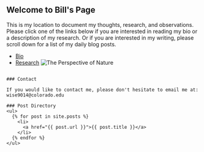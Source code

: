 ## Welcome to Bill's Page

This is my location to document my thoughts, research, and observations. Please click one of the links below if you are interested in reading my bio or a description of my research. Or if you are interested in my writing, please scroll down for a list of my daily blog posts.
 - [Bio](https://wise9014.github.io/bio)
 - [Research](https://wise9014.github.io/research)
![The Perspective of Nature](/Slate_Valley.jpg)
```

### Contact

If you would like to contact me, please don't hesitate to email me at:
wise9014@colorado.edu

### Post Directory
<ul>
  {% for post in site.posts %}
    <li>
      <a href="{{ post.url }}">{{ post.title }}</a>
    </li>
  {% endfor %}
</ul>